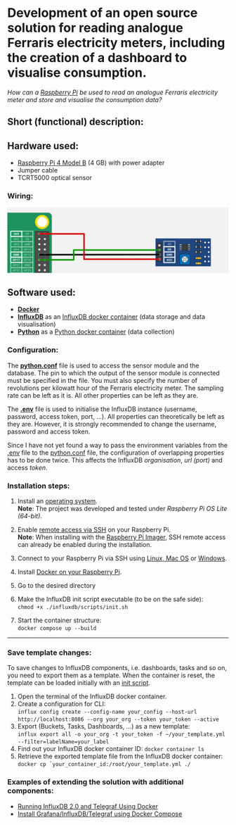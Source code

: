 
# Development of an open source solution for reading analogue Ferraris electricity meters, including the creation of a dashboard to visualise consumption.

*How can a [Raspberry Pi](https://www.raspberrypi.com/) be used to read an analogue Ferraris electricity meter and store and visualise the consumption data?*

## Short (functional) description:



## Hardware used:

* [Raspberry Pi 4 Model B](https://www.raspberrypi.com/products/raspberry-pi-4-model-b/?variant=raspberry-pi-4-model-b-4gb) (4 GB) with power adapter
* Jumper cable
* TCRT5000 optical sensor

### Wiring:
![Connecting the sensor module to the Raspberry Pi](/images/circuit.png "San Juan Mountains")


## Software used:

* [**Docker**](https://www.docker.com/)
* [**InfluxDB**](https://www.influxdata.com/) as an [InfluxDB docker container](https://hub.docker.com/_/influxdb) (data storage and data visualisation)
* [**Python**](https://www.python.org/) as a [Python docker container](https://hub.docker.com/_/python) (data collection)


### Configuration:
The **[python.conf](https://github.com/AlexGottschalk/emit/blob/main/python/python.conf)** file is used to access the sensor module and the database. The pin to which the output of the sensor module is connected must be specified in the file. You must also specify the number of revolutions per kilowatt hour of the Ferraris electricity meter. The sampling rate can be left as it is. All other properties can be left as they are.

The **[.env](https://github.com/AlexGottschalk/emit/blob/main/.env)** file is used to initialise the InfluxDB instance (username, password, access token, port, ...). All properties can theoretically be left as they are. However, it is strongly recommended to change the username, password and access token.

Since I have not yet found a way to pass the environment variables from the [.env](https://github.com/AlexGottschalk/emit/blob/main/.env) file to the [python.conf](https://github.com/AlexGottschalk/emit/blob/main/python/python.conf) file, the configuration of overlapping properties has to be done twice. This affects the InfluxDB _organisation_, _url (port)_ and access _token_.

### Installation steps:

1. Install an [operating system](https://www.raspberrypi.com/software/operating-systems/).  
**Note**: The project was developed and tested under *Raspberry Pi OS Lite (64-bit)*.
2. Enable [remote access via SSH](https://www.raspberrypi.com/documentation/computers/remote-access.html#ssh) on your Raspberry Pi.  
**Note**: When installing with the [Raspberry Pi Imager](https://www.raspberrypi.com/software/),
SSH remote access can already be enabled during the installation.
3. Connect to your Raspberry Pi via SSH
using [Linux, Mac OS](https://www.raspberrypi.com/documentation/computers/remote-access.html#secure-shell-from-linux-or-mac-os)
or [Windows](https://www.raspberrypi.com/documentation/computers/remote-access.html#secure-shell-from-windows-10).
4. Install [Docker on your Raspberry Pi](https://raspberrytips.com/docker-on-raspberry-pi/).



7. Go to the desired directory
8. Make the InfluxDB init script executable (to be on the safe side):  
```chmod +x ./influxdb/scripts/init.sh```
9. Start the container structure:  
```docker compose up --build```

***

### Save template changes:
To save changes to InfluxDB components, i.e. dashboards, tasks and so on, you need to export them as a template. When the container is reset, the template can be loaded initially with an [init script](https://github.com/AlexGottschalk/emit/blob/main/influxdb/scripts/init.sh).

1. Open the terminal of the InfluxDB docker container.
2. Create a configuration for CLI:  
```influx config create --config-name your_config --host-url http://localhost:8086 --org your_org --token your_token --active```
3. Export (Buckets, Tasks, Dashboards, …) as a new template:  
```influx export all -o your_org -t your_token -f ~/your_template.yml --filter=labelName=your_label```
4. Find out your InfluxDB docker container ID:
```docker container ls```
5. Retrieve the exported template file from the InfluxDB docker container:
```docker cp `your_container_id:/root/your_template.yml ./```


### Examples of extending the solution with additional components:
- [Running InfluxDB 2.0 and Telegraf Using Docker](https://www.influxdata.com/blog/running-influxdb-2-0-and-telegraf-using-docker/)
- [Install Grafana/InfluxDB/Telegraf using Docker Compose](https://dev.to/project42/install-grafana-influxdb-telegraf-using-docker-compose-56e9)
